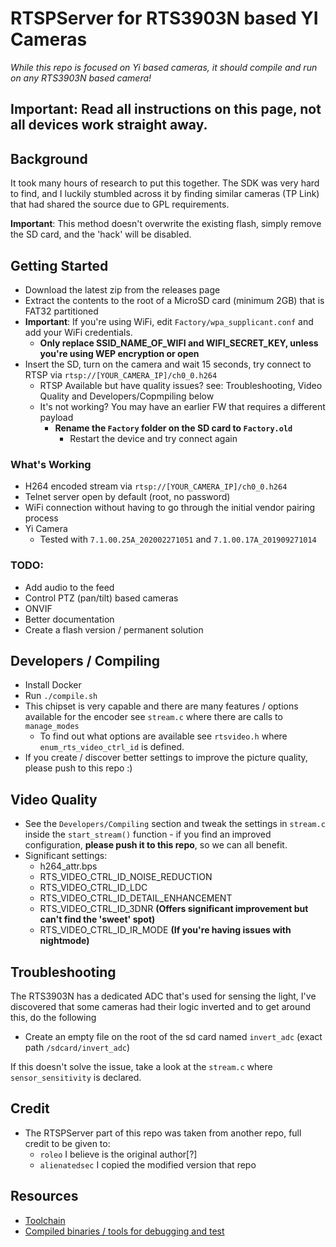 # RTSPServer for RTS3903N based YI Cameras
*While this repo is focused on Yi based cameras, it should compile and run on any RTS3903N based camera!*

## Important: Read all instructions on this page, not all devices work straight away.
## Background
It took many hours of research to put this together. The SDK was very hard to find, and I luckily stumbled across it by
finding similar cameras (TP Link) that had shared the source due to GPL requirements.

**Important**: This method doesn't overwrite the existing flash, simply remove the SD card, and the 'hack' will be disabled.

## Getting Started
- Download the latest zip from the releases page
- Extract the contents to the root of a MicroSD card (minimum 2GB) that is FAT32 partitioned
- **Important**: If you're using WiFi, edit `Factory/wpa_supplicant.conf` and add your WiFi credentials. 
  - **Only replace SSID_NAME_OF_WIFI and WIFI_SECRET_KEY, unless you're using WEP encryption or open**
- Insert the SD, turn on the camera and wait 15 seconds, try connect to RTSP via `rtsp://[YOUR_CAMERA_IP]/ch0_0.h264`
    - RTSP Available but have quality issues? see: Troubleshooting, Video Quality and Developers/Copmpiling below
    - It's not working? You may have an earlier FW that requires a different payload
      - **Rename the `Factory` folder on the SD card to `Factory.old`**
        - Restart the device and try connect again

### What's Working
- H264 encoded stream via `rtsp://[YOUR_CAMERA_IP]/ch0_0.h264`
- Telnet server open by default (root, no password)
- WiFi connection without having to go through the initial vendor pairing process
- Yi Camera
    - Tested with `7.1.00.25A_202002271051` and `7.1.00.17A_201909271014`

### TODO:
- Add audio to the feed
- Control PTZ (pan/tilt) based cameras
- ONVIF
- Better documentation
- Create a flash version / permanent solution
## Developers / Compiling
- Install Docker
- Run `./compile.sh`
- This chipset is very capable and there are many features / options available for the encoder see `stream.c` where there are
calls to `manage_modes`
  - To find out what options are available see `rtsvideo.h` where `enum_rts_video_ctrl_id` is defined.
- If you create / discover better settings to improve the picture quality, please push to this repo :)

## Video Quality
- See the `Developers/Compiling` section and tweak the settings in `stream.c` inside the `start_stream()` function - 
  if you find an improved configuration, **please push it to this repo**, so we can all benefit.
- Significant settings:
  - h264_attr.bps
  - RTS_VIDEO_CTRL_ID_NOISE_REDUCTION
  - RTS_VIDEO_CTRL_ID_LDC
  - RTS_VIDEO_CTRL_ID_DETAIL_ENHANCEMENT
  - RTS_VIDEO_CTRL_ID_3DNR **(Offers significant improvement but can't find the 'sweet' spot)**
  - RTS_VIDEO_CTRL_ID_IR_MODE **(If you're having issues with nightmode)**
## Troubleshooting
The RTS3903N has a dedicated ADC that's used for sensing the light, I've discovered that some cameras had their logic inverted
 and to get around this, do the following
- Create an empty file on the root of the sd card named `invert_adc` (exact path `/sdcard/invert_adc`)

If this doesn't solve the issue, take a look at the `stream.c` where `sensor_sensitivity` is declared.

## Credit
- The RTSPServer part of this repo was taken from another repo, full credit to be given to: 
  - `roleo` I believe is the original author[?]
  - `alienatedsec` I copied the modified version that repo

## Resources
- [Toolchain](https://github.com/cjj25/RTS3903N-rsdk-4.8.5-5281)
- [Compiled binaries / tools for debugging and test](https://github.com/cjj25/RTS3903N-Tools)
